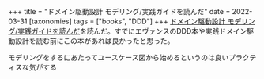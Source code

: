 +++
title = "ドメイン駆動設計 モデリング/実践ガイドを読んだ"
date = 2022-03-31
[taxonomies]
tags = ["books", "DDD"]
+++
[ドメイン駆動設計 モデリング/実践ガイドを読んだ](https://booth.pm/ja/items/1835632)を読んだ。すでにエヴァンスのDDD本や実践ドメイン駆動設計を読む前にこの本があれば良かったと思った。

モデリングをするにあたってユースケース図から始めるというのは良いプラクティスな気がする
